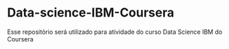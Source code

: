 # Data-science-IBM-Coursera
Esse repositório será utilizado para atividade do curso Data Science IBM do Coursera
